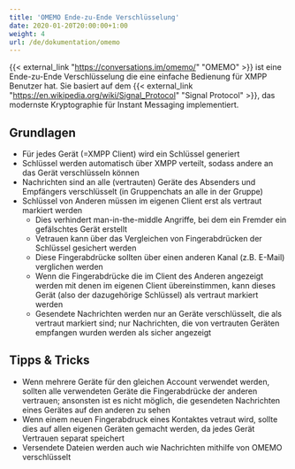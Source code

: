 ```yaml
---
title: 'OMEMO Ende-zu-Ende Verschlüsselung'
date: 2020-01-20T20:00:00+1:00
weight: 4
url: /de/dokumentation/omemo
---
```


{{< external_link "https://conversations.im/omemo/" "OMEMO" >}} ist eine Ende-zu-Ende Verschlüsselung die eine einfache Bedienung für XMPP Benutzer hat. Sie basiert auf dem {{< external_link "https://en.wikipedia.org/wiki/Signal_Protocol" "Signal Protocol" >}}, das modernste Kryptographie für Instant Messaging implementiert.

## Grundlagen

* Für jedes Gerät (=XMPP Client) wird ein Schlüssel generiert
* Schlüssel werden automatisch über XMPP verteilt, sodass andere an das Gerät verschlüsseln können
* Nachrichten sind an alle (vertrauten) Geräte des Absenders und Empfängers verschlüsselt (in Gruppenchats an alle in der Gruppe)
* Schlüssel von Anderen müssen im eigenen Client erst als vertraut markiert werden
	- Dies verhindert man-in-the-middle Angriffe, bei dem ein Fremder ein gefälschtes Gerät erstellt
	- Vetrauen kann über das Vergleichen von Fingerabdrücken der Schlüssel gesichert werden
	- Diese Fingerabdrücke sollten über einen anderen Kanal (z.B. E-Mail) verglichen werden
	- Wenn die Fingerabdrücke die im Client des Anderen angezeigt werden mit denen im eigenen Client übereinstimmen, kann dieses Gerät (also der dazugehörige Schlüssel) als vertraut markiert werden
	- Gesendete Nachrichten werden nur an Geräte verschlüsselt, die als vertraut markiert sind; nur Nachrichten, die von vertrauten Geräten empfangen wurden werden als sicher angezeigt

## Tipps & Tricks

* Wenn mehrere Geräte für den gleichen Account verwendet werden, sollten alle verwendeten Geräte die Fingerabdrücke der anderen vertrauen; ansonsten ist es nicht möglich, die gesendeten Nachrichten eines Gerätes auf den anderen zu sehen
* Wenn einem neuen Fingerabdruck eines Kontaktes vetraut wird, sollte dies auf allen eigenen Geräten gemacht werden, da jedes Gerät Vertrauen separat speichert
* Versendete Dateien werden auch wie Nachrichten mithilfe von OMEMO verschlüsselt
